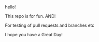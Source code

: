 hello!

This repo is for fun. AND!

For testing of pull requests and branches etc

I hope you have a Great Day!
